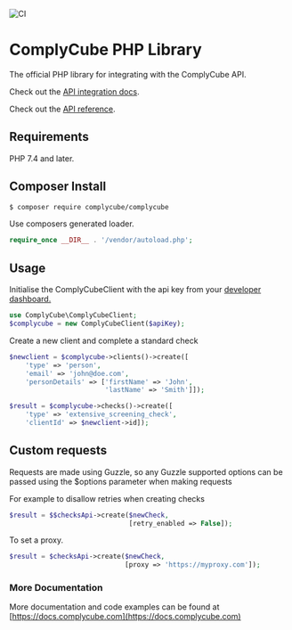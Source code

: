 ![CI](https://github.com/ComplyCube/complycube-php/workflows/CI/badge.svg)

# ComplyCube PHP Library

The official PHP library for integrating with the ComplyCube API.

Check out the [API integration docs](https://docs.complycube.com/api-reference/integration).

Check out the [API reference](https://docs.complycube.com/api-reference/).

## Requirements

PHP 7.4 and later.

## Composer Install

``` bash
$ composer require complycube/complycube
```

Use composers generated loader.
``` php
require_once __DIR__ . '/vendor/autoload.php'; 
```

## Usage

Initialise the ComplyCubeClient with the api key from your [developer dashboard.](https://portal.doccheck.com/developers)


``` php
use ComplyCube\ComplyCubeClient;
$complycube = new ComplyCubeClient($apiKey);
```

Create a new client and complete a standard check

``` php
$newclient = $complycube->clients()->create([
    'type' => 'person',
    'email' => 'john@doe.com',
    'personDetails' => ['firstName' => 'John',
                        'lastName' => 'Smith']]);

$result = $complycube->checks()->create([
    'type' => 'extensive_screening_check',
    'clientId' => $newclient->id]);
```

## Custom requests

Requests are made using Guzzle, so any Guzzle supported options 
can be passed using the $options parameter when making requests

For example to disallow retries when creating checks

```php
$result = $$checksApi->create($newCheck, 
                              [retry_enabled => False]);
```

To set a proxy.

```php
$result = $checksApi->create($newCheck, 
                             [proxy => 'https://myproxy.com']);
```

### More Documentation

More documentation and code examples can be found at [https://docs.complycube.com](https://docs.complycube.com)
